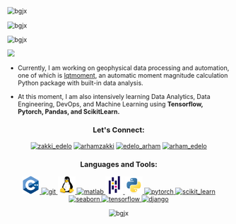
<p align="left"> <img src="https://komarev.com/ghpvc/?username=bgjx&label=Profile%20views&color=0e75b6&style=flat" alt="bgjx" /> </p>

<p><img align="center" src="https://github-readme-stats.vercel.app/api?username=bgjx&show_icons=true&locale=en&theme=radical" alt="bgjx" /></p>
<p><img align="center" src="https://github-readme-stats.vercel.app/api/top-langs?username=bgjx&show_icons=true&locale=en&layout=compact&theme=radical" alt="bgjx" /></p>
<a align="left" href="https://github.com/bgjx/lqt-moment-magnitude">
    <p align="left">
    <img src="https://github-readme-stats.vercel.app/api/pin/?username=bgjx&repo=lqt-moment-magnitude&theme=radical" />
    </p>
</a>

- Currently, I am working on geophysical data processing and automation, one of which is [lqtmoment](https://github.com/bgjx/lqt-moment-magnitude), an automatic moment magnitude calculation Python package with built-in data analysis.

- At this moment, I am also intensively learning Data Analytics, Data Engineering, DevOps, and Machine Learning using **Tensorflow, Pytorch, Pandas, and ScikitLearn.**


<h3 align="center">Let's Connect:</h3>
<p align="center">
<a href="https://twitter.com/zakki_edelo" target="blank"><img align="center" src="https://raw.githubusercontent.com/rahuldkjain/github-profile-readme-generator/master/src/images/icons/Social/twitter.svg" alt="zakki_edelo" height="30" width="40" /></a>
<a href="https://linkedin.com/in/arhamzakki" target="blank"><img align="center" src="https://raw.githubusercontent.com/rahuldkjain/github-profile-readme-generator/master/src/images/icons/Social/linked-in-alt.svg" alt="arhamzakki" height="30" width="40" /></a>
<a href="https://instagram.com/edelo_arham" target="blank"><img align="center" src="https://raw.githubusercontent.com/rahuldkjain/github-profile-readme-generator/master/src/images/icons/Social/instagram.svg" alt="edelo_arham" height="30" width="40" /></a>
<a href="https://www.hackerrank.com/arham_edelo" target="blank"><img align="center" src="https://raw.githubusercontent.com/rahuldkjain/github-profile-readme-generator/master/src/images/icons/Social/hackerrank.svg" alt="arham_edelo" height="30" width="40" /></a>
</p>

<h3 align="center">Languages and Tools:</h3>
<p align="center"> <a href="https://www.w3schools.com/cpp/" target="_blank" rel="noreferrer"> <img src="https://raw.githubusercontent.com/devicons/devicon/master/icons/cplusplus/cplusplus-original.svg" alt="cplusplus" width="40" height="40"/> </a> <a href="https://git-scm.com/" target="_blank" rel="noreferrer"> <img src="https://www.vectorlogo.zone/logos/git-scm/git-scm-icon.svg" alt="git" width="40" height="40"/> </a> <a href="https://developer.mozilla.org/en-US/docs/Web/JavaScript" target="_blank" rel="noreferrer"> <img src="https://raw.githubusercontent.com/devicons/devicon/master/icons/linux/linux-original.svg" alt="linux" width="40" height="40"/> </a> <a href="https://www.mathworks.com/" target="_blank" rel="noreferrer"> <img src="https://upload.wikimedia.org/wikipedia/commons/2/21/Matlab_Logo.png" alt="matlab" width="40" height="40"/> </a> <a href="https://pandas.pydata.org/" target="_blank" rel="noreferrer"> <img src="https://raw.githubusercontent.com/devicons/devicon/2ae2a900d2f041da66e950e4d48052658d850630/icons/pandas/pandas-original.svg" alt="pandas" width="40" height="40"/> </a> <a href="https://www.postgresql.org" target="_blank" rel="noreferrer"> <img src="https://raw.githubusercontent.com/devicons/devicon/master/icons/python/python-original.svg" alt="python" width="40" height="40"/> </a> <a href="https://pytorch.org/" target="_blank" rel="noreferrer"> <img src="https://www.vectorlogo.zone/logos/pytorch/pytorch-icon.svg" alt="pytorch" width="40" height="40"/> </a> <a href="https://scikit-learn.org/" target="_blank" rel="noreferrer"> <img src="https://upload.wikimedia.org/wikipedia/commons/0/05/Scikit_learn_logo_small.svg" alt="scikit_learn" width="40" height="40"/> </a> <a href="https://seaborn.pydata.org/" target="_blank" rel="noreferrer"> <img src="https://seaborn.pydata.org/_images/logo-mark-lightbg.svg" alt="seaborn" width="40" height="40"/> </a> <a href="https://www.tensorflow.org" target="_blank" rel="noreferrer"> <img src="https://www.vectorlogo.zone/logos/tensorflow/tensorflow-icon.svg" alt="tensorflow" width="40" height="40"/> </a> <a href="https://www.djangoproject.com/" target="_blank" rel="noreferrer"> <img src="https://cdn.worldvectorlogo.com/logos/django.svg" alt="django" width="40" height="40"/> </a></p>

<p align="center"><img align="center" src="https://github-readme-streak-stats.herokuapp.com/?user=bgjx&theme=radical" alt="bgjx" /></p>
